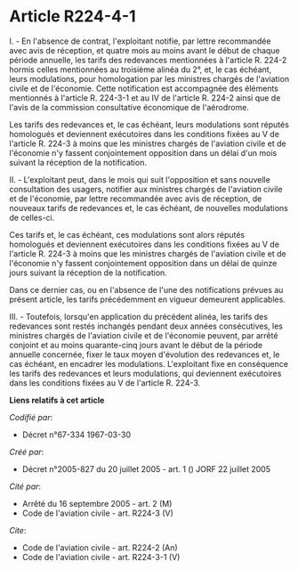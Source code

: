# Article R224-4-1

I. - En l'absence de contrat, l'exploitant notifie, par lettre recommandée avec avis de réception, et quatre mois au moins
avant le début de chaque période annuelle, les tarifs des redevances mentionnées à l'article R. 224-2 hormis celles
mentionnées au troisième alinéa du 2°, et, le cas échéant, leurs modulations, pour homologation par les ministres chargés de
l'aviation civile et de l'économie. Cette notification est accompagnée des éléments mentionnés à l'article R. 224-3-1 et au
IV de l'article R. 224-2 ainsi que de l'avis de la commission consultative économique de l'aérodrome.

Les tarifs des redevances et, le cas échéant, leurs modulations sont réputés homologués et deviennent exécutoires dans les
conditions fixées au V de l'article R. 224-3 à moins que les ministres chargés de l'aviation civile et de l'économie n'y
fassent conjointement opposition dans un délai d'un mois suivant la réception de la notification.

II. - L'exploitant peut, dans le mois qui suit l'opposition et sans nouvelle consultation des usagers, notifier aux ministres
chargés de l'aviation civile et de l'économie, par lettre recommandée avec avis de réception, de nouveaux tarifs de
redevances et, le cas échéant, de nouvelles modulations de celles-ci.

Ces tarifs et, le cas échéant, ces modulations sont alors réputés homologués et deviennent exécutoires dans les conditions
fixées au V de l'article R. 224-3 à moins que les ministres chargés de l'aviation civile et de l'économie n'y fassent
conjointement opposition dans un délai de quinze jours suivant la réception de la notification.

Dans ce dernier cas, ou en l'absence de l'une des notifications prévues au présent article, les tarifs précédemment en
vigueur demeurent applicables.

III. - Toutefois, lorsqu'en application du précédent alinéa, les tarifs des redevances sont restés inchangés pendant deux
années consécutives, les ministres chargés de l'aviation civile et de l'économie peuvent, par arrêté conjoint et au moins
quarante-cinq jours avant le début de la période annuelle concernée, fixer le taux moyen d'évolution des redevances et, le
cas échéant, en encadrer les modulations. L'exploitant fixe en conséquence les tarifs des redevances et leurs modulations,
qui deviennent exécutoires dans les conditions fixées au V de l'article R. 224-3.

**Liens relatifs à cet article**

_Codifié par_:

  - Décret n°67-334 1967-03-30

_Créé par_:

  - Décret n°2005-827 du 20 juillet 2005 - art. 1 () JORF 22 juillet 2005

_Cité par_:

  - Arrêté du 16 septembre 2005 - art. 2 (M)
  - Code de l'aviation civile - art. R224-3 (V)

_Cite_:

  - Code de l'aviation civile - art. R224-2 (An)
  - Code de l'aviation civile - art. R224-3-1 (V)
